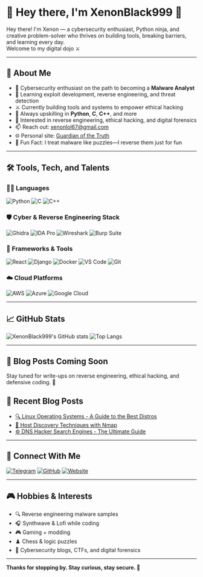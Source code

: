 # 🥷 Hey there, I'm XenonBlack999 🥷

Hey there! I'm Xenon — a cybersecurity enthusiast, Python ninja, and creative problem-solver who thrives on building tools, breaking barriers, and learning every day.  
Welcome to my digital dojo ⚔️

---

## 🚀 About Me
- 🧠 Cybersecurity enthusiast on the path to becoming a **Malware Analyst**
- 🔐 Learning exploit development, reverse engineering, and threat detection
- ⚔️ Currently building tools and systems to empower ethical hacking
- 🧰 Always upskilling in **Python**, **C**, **C++**, and more
- 🔐 Interested in reverse engineering, ethical hacking, and digital forensics
- 📫 Reach out: [xenonlol67@gmail.com](mailto:xenonlol67@gmail.com)
- 🌐 Personal site: [Guardian of the Truth](https://gurdian-of-the-turth.neocities.org/)
- 🧩 Fun Fact: I treat malware like puzzles—I reverse them just for fun


---

## 🛠️ Tools, Tech, and Talents

### 👨‍💻 Languages
![Python](https://img.shields.io/badge/-Python-333333?style=flat&logo=python)
![C](https://img.shields.io/badge/-C-333333?style=flat&logo=c)
![C++](https://img.shields.io/badge/-C%2B%2B-333333?style=flat&logo=c%2B%2B)


### 🛡️ Cyber & Reverse Engineering Stack
![Ghidra](https://img.shields.io/badge/-Ghidra-333333?style=flat&logo=data:image/png;base64,...)
![IDA Pro](https://img.shields.io/badge/-IDA%20Pro-333333?style=flat)
![Wireshark](https://img.shields.io/badge/-Wireshark-333333?style=flat&logo=wireshark)
![Burp Suite](https://img.shields.io/badge/-Burp%20Suite-333333?style=flat)

### 🧰 Frameworks & Tools
![React](https://img.shields.io/badge/-React-333333?style=flat&logo=react)
![Django](https://img.shields.io/badge/-Django-333333?style=flat&logo=django)
![Docker](https://img.shields.io/badge/-Docker-333333?style=flat&logo=docker)
![VS Code](https://img.shields.io/badge/-VS%20Code-333333?style=flat&logo=visual-studio-code)
![Git](https://img.shields.io/badge/-Git-333333?style=flat&logo=git)

### ☁️ Cloud Platforms
![AWS](https://img.shields.io/badge/-AWS-333333?style=flat&logo=amazon-aws)
![Azure](https://img.shields.io/badge/-Azure-333333?style=flat&logo=microsoft-azure)
![Google Cloud](https://img.shields.io/badge/-Google%20Cloud-333333?style=flat&logo=google-cloud)

---

## 📈 GitHub Stats
![XenonBlack999's GitHub stats](https://github-readme-stats.vercel.app/api?username=XenonBlack999&show_icons=true&theme=radical)
![Top Langs](https://github-readme-stats.vercel.app/api/top-langs/?username=XenonBlack999&layout=compact&theme=radical)

---

## 📝 Blog Posts Coming Soon
Stay tuned for write-ups on reverse engineering, ethical hacking, and defensive coding. 👀
## 📝 Recent Blog Posts
- [🔍 Linux Operating Systems - A Guide to the Best Distros](https://gurdian-of-the-turth.neocities.org/html/blogp/linux)
- [🔐 Host Discovery Techniques with Nmap](https://gurdian-of-the-turth.neocities.org/html/blogp/nmap_mm)
- [⚙️ DNS Hacker Search Engines - The Ultimate Guide](https://gurdian-of-the-turth.neocities.org/html/blogp/dns)


---

## 🔗 Connect With Me
[![Telegram](https://img.shields.io/badge/Telegram-%40cyptonblack-333333?style=flat&logo=telegram)](https://t.me/cyptonblack)
[![GitHub](https://img.shields.io/badge/GitHub-XenonBlack999-333333?style=flat&logo=github)](https://github.com/XenonBlack999)
[![Website](https://img.shields.io/badge/Website-Guardian%20of%20the%20Truth-333333?style=flat&logo=firefox-browser)](https://gurdian-of-the-turth.neocities.org/)

---

## 🎮 Hobbies & Interests
- 🔍 Reverse engineering malware samples
- 🎧 Synthwave & Lofi while coding
- 🎮 Gaming + modding
- ♟️ Chess & logic puzzles
- 📖 Cybersecurity blogs, CTFs, and digital forensics

---

**Thanks for stopping by. Stay curious, stay secure. 👾**
